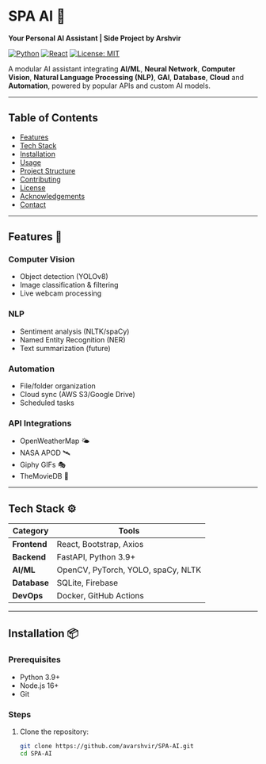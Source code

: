 # SPA AI 🤖  
**Your Personal AI Assistant | Side Project by Arshvir**  

[![Python](https://img.shields.io/badge/Python-3.9%2B-blue)](https://www.python.org/)
[![React](https://img.shields.io/badge/React-18%2B-61DAFB)](https://reactjs.org/)
[![License: MIT](https://img.shields.io/badge/License-MIT-green)](https://opensource.org/licenses/MIT)

A modular AI assistant integrating **AI/ML**, **Neural Network**, **Computer Vision**, **Natural Language Processing (NLP)**, **GAI**, **Database**, **Cloud** and **Automation**, powered by popular APIs and custom AI models.

<!--![SPA AI Demo](docs/demo.gif) *← Add a screenshot/GIF later*-->

---

## Table of Contents  
- [Features](#features)  
- [Tech Stack](#tech-stack)  
- [Installation](#installation)  
- [Usage](#usage)  
- [Project Structure](#project-structure)  
- [Contributing](#contributing)  
- [License](#license)  
- [Acknowledgements](#acknowledgements)  
- [Contact](#contact)  

---

## Features 🚀  

### **Computer Vision**  
- Object detection (YOLOv8)  
- Image classification & filtering  
- Live webcam processing  

### **NLP**  
- Sentiment analysis (NLTK/spaCy)  
- Named Entity Recognition (NER)  
- Text summarization (future)  

### **Automation**  
- File/folder organization  
- Cloud sync (AWS S3/Google Drive)  
- Scheduled tasks  

### **API Integrations**  
- OpenWeatherMap 🌤️  
- NASA APOD 🛰️  
- Giphy GIFs 🎭  
- TheMovieDB 🎥  

---

## Tech Stack ⚙️  

| **Category** | **Tools** |  
|--------------|-----------|  
| **Frontend** | React, Bootstrap, Axios |  
| **Backend**  | FastAPI, Python 3.9+ |  
| **AI/ML**    | OpenCV, PyTorch, YOLO, spaCy, NLTK |  
| **Database** | SQLite, Firebase |  
| **DevOps**   | Docker, GitHub Actions |  

---

## Installation 📦  

### Prerequisites  
- Python 3.9+  
- Node.js 16+  
- Git  

### Steps  
1. Clone the repository:  
   ```bash  
   git clone https://github.com/avarshvir/SPA-AI.git  
   cd SPA-AI  

<!---
# SPA AI 🤖  
**Your Hyper-Intelligent Personal Assistant | Side Project by Arshvir**  

[![Python](https://img.shields.io/badge/Python-3.9%2B-blue)](https://www.python.org/)
[![React](https://img.shields.io/badge/React-18%2B-61DAFB)](https://reactjs.org/)
[![License: MIT](https://img.shields.io/badge/License-MIT-green)](https://opensource.org/licenses/MIT)
[![OpenCV](https://img.shields.io/badge/OpenCV-4.7%2B-yellowgreen)](https://opencv.org/)

*A Next-Gen AI Platform Combining Multimodal Intelligence with Practical Automation*

![SPA AI Demo](docs/demo.gif) <!-- Add your demo GIF later -

---

## 🌟 Unique Features  
- **AI Model Marketplace**: Swap/update ML models on-the-fly  
- **Voice Command Interface**: Natural language processing with speech recognition  
- **Real-Time Collaboration Tools**: Shared AI workspaces with version control  
- **Neural Architecture Search**: AutoML for optimizing model structures  
- **AI-Powered Debugger**: Automatic code error detection & suggestions  

---

## 🚀 Core Features  

### **Cognitive Modules**  
| **Vision**                | **Language**              | **Automation**           |  
|---------------------------|---------------------------|--------------------------|  
| YOLOv8 Object Detection   | GPT-4 Style Conversations | Smart File Organizer     |  
| Facial Recognition        | Code Generation           | Cloud Sync Architect     |  
| AR Environment Mapping    | Sentiment Analysis        | CI/CD Pipeline Builder   |  

### **API Ecosystem**  
- **NASA NeoWS**: Asteroid tracking & space weather  
- **Wolfram Alpha**: Computational knowledge engine  
- **Spotify DJ**: AI-curated music experiences  
- **Financial Modeling**: Real-time stock predictions  

### **Extended Capabilities**  
- **Quantum Simulation Sandbox** (Qiskit integration)  
- **Ethical AI Auditor**: Bias detection & model explainability  
- **Holographic UI Prototyping** (Three.js integration)  

---

## 🛠️ Tech Stack  

**Neural Core**  
```yaml
AI Engine: PyTorch Lightning ⚡  
Vision: OpenCV + MediaPipe 👁️  
NLP: spaCy + HuggingFace 🤗  
AutoML: TPOT + AutoKeras 🤖  ----->